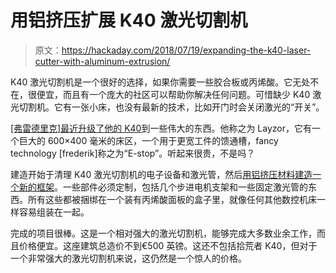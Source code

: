 # 用铝挤压扩展 K40 激光切割机

> 原文：<https://hackaday.com/2018/07/19/expanding-the-k40-laser-cutter-with-aluminum-extrusion/>

K40 激光切割机是一个很好的选择，如果你需要一些胶合板或丙烯酸。它无处不在，很便宜，而且有一个庞大的社区可以帮助你解决任何问题。可惜缺少 K40 激光切割机。它有一张小床，也没有最新的技术，比如开门时会关闭激光的“开关”。

[[弗雷德里克]最近升级了他的 K40](https://www.manmademayhem.com/?p=3440)到一些伟大的东西。他称之为 Layzor，它有一个巨大的 600×400 毫米的床区，一个用于更宽工件的馈通槽，fancy technology [frederik]称之为“E-stop”。听起来很贵，不是吗？

建造开始于清理 K40 激光切割机的电子设备和激光管，然后[用铝挤压材料建造一个新的框架](http://www.manmademayhem.com/?p=3205)。一些部件必须定制，包括几个步进电机支架和一些固定激光管的东西。所有这些都被捆绑在一个装有丙烯酸面板的盒子里，就像任何其他数控机床一样容易组装在一起。

完成的项目很棒。这是一个相对强大的激光切割机，能够完成大多数业余工作，而且价格便宜。这座建筑总造价不到€500 英镑。这还不包括拾荒者 K40，但对于一个非常强大的激光切割机来说，这仍然是一个惊人的价格。